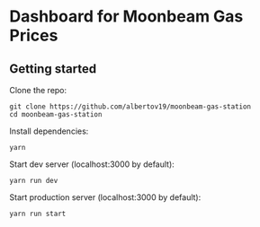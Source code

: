 # Dashboard for Moonbeam Gas Prices

## Getting started

Clone the repo:

```
git clone https://github.com/albertov19/moonbeam-gas-station
cd moonbeam-gas-station
```

Install dependencies:

```
yarn
```

Start dev server (localhost:3000 by default):

```
yarn run dev
```

Start production server (localhost:3000 by default):

```
yarn run start
```
